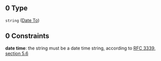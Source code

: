 ## 0 Type

`string` ([Date To](iea43_wra_data_model-definitions-date_to-anyof-date-to.md))

## 0 Constraints

**date time**: the string must be a date time string, according to [RFC 3339, section 5.6](https://tools.ietf.org/html/rfc3339 "check the specification")
